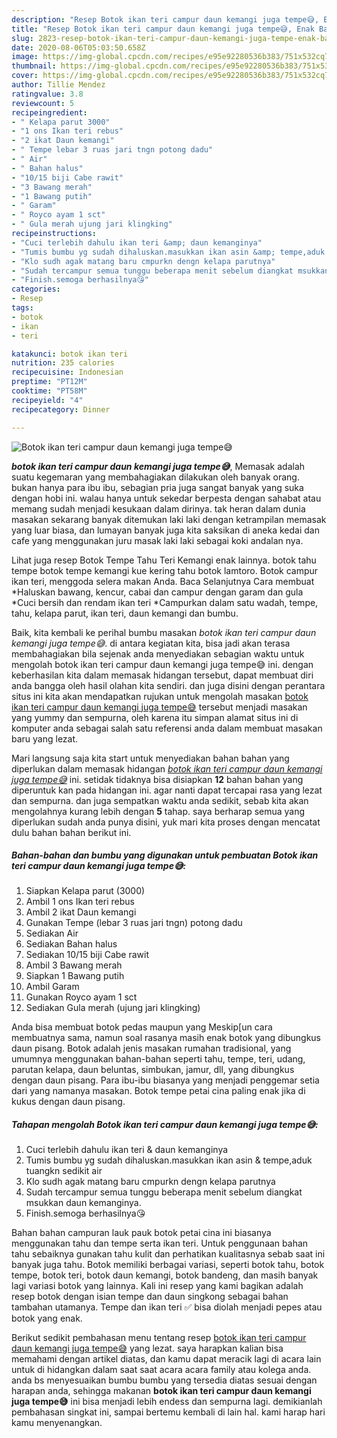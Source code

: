 ```yaml
---
description: "Resep Botok ikan teri campur daun kemangi juga tempe😅, Enak Banget"
title: "Resep Botok ikan teri campur daun kemangi juga tempe😅, Enak Banget"
slug: 2823-resep-botok-ikan-teri-campur-daun-kemangi-juga-tempe-enak-banget
date: 2020-08-06T05:03:50.658Z
image: https://img-global.cpcdn.com/recipes/e95e92280536b383/751x532cq70/botok-ikan-teri-campur-daun-kemangi-juga-tempe😅-foto-resep-utama.jpg
thumbnail: https://img-global.cpcdn.com/recipes/e95e92280536b383/751x532cq70/botok-ikan-teri-campur-daun-kemangi-juga-tempe😅-foto-resep-utama.jpg
cover: https://img-global.cpcdn.com/recipes/e95e92280536b383/751x532cq70/botok-ikan-teri-campur-daun-kemangi-juga-tempe😅-foto-resep-utama.jpg
author: Tillie Mendez
ratingvalue: 3.8
reviewcount: 5
recipeingredient:
- " Kelapa parut 3000"
- "1 ons Ikan teri rebus"
- "2 ikat Daun kemangi"
- " Tempe lebar 3 ruas jari tngn potong dadu"
- " Air"
- " Bahan halus"
- "10/15 biji Cabe rawit"
- "3 Bawang merah"
- "1 Bawang putih"
- " Garam"
- " Royco ayam 1 sct"
- " Gula merah ujung jari klingking"
recipeinstructions:
- "Cuci terlebih dahulu ikan teri &amp; daun kemanginya"
- "Tumis bumbu yg sudah dihaluskan.masukkan ikan asin &amp; tempe,aduk tuangkn sedikit air"
- "Klo sudh agak matang baru cmpurkn dengn kelapa parutnya"
- "Sudah tercampur semua tunggu beberapa menit sebelum diangkat msukkan daun kemanginya."
- "Finish.semoga berhasilnya😘"
categories:
- Resep
tags:
- botok
- ikan
- teri

katakunci: botok ikan teri 
nutrition: 235 calories
recipecuisine: Indonesian
preptime: "PT12M"
cooktime: "PT58M"
recipeyield: "4"
recipecategory: Dinner

---
```



![Botok ikan teri campur daun kemangi juga tempe😅](https://img-global.cpcdn.com/recipes/e95e92280536b383/751x532cq70/botok-ikan-teri-campur-daun-kemangi-juga-tempe😅-foto-resep-utama.jpg)

<b><i>botok ikan teri campur daun kemangi juga tempe😅</i></b>, Memasak adalah suatu kegemaran yang membahagiakan dilakukan oleh banyak orang. bukan hanya para ibu ibu, sebagian pria juga sangat banyak yang suka dengan hobi ini. walau hanya untuk sekedar berpesta dengan sahabat atau memang sudah menjadi kesukaan dalam dirinya. tak heran dalam dunia masakan sekarang banyak ditemukan laki laki dengan ketrampilan memasak yang luar biasa, dan lumayan banyak juga kita saksikan di aneka kedai dan cafe yang menggunakan juru masak laki laki sebagai koki andalan nya.

Lihat juga resep Botok Tempe Tahu Teri Kemangi enak lainnya. botok tahu tempe botok tempe kemangi kue kering tahu botok lamtoro. Botok campur ikan teri, menggoda selera makan Anda. Baca Selanjutnya Cara membuat *Haluskan bawang, kencur, cabai dan campur dengan garam dan gula *Cuci bersih dan rendam ikan teri *Campurkan dalam satu wadah, tempe, tahu, kelapa parut, ikan teri, daun kemangi dan bumbu.

Baik, kita kembali ke perihal bumbu masakan <i>botok ikan teri campur daun kemangi juga tempe😅</i>. di antara kegiatan kita, bisa jadi akan terasa membahagiakan bila sejenak anda menyediakan sebagian waktu untuk mengolah botok ikan teri campur daun kemangi juga tempe😅 ini. dengan keberhasilan kita dalam memasak hidangan tersebut, dapat membuat diri anda bangga oleh hasil olahan kita sendiri. dan juga disini dengan perantara situs ini kita akan mendapatkan rujukan untuk mengolah masakan <u>botok ikan teri campur daun kemangi juga tempe😅</u> tersebut menjadi masakan yang yummy dan sempurna, oleh karena itu simpan alamat situs ini di komputer anda sebagai salah satu referensi anda dalam membuat masakan baru yang lezat.


Mari langsung saja kita start untuk menyediakan bahan bahan yang diperlukan dalam memasak hidangan <u><i>botok ikan teri campur daun kemangi juga tempe😅</i></u> ini. setidak tidaknya bisa disiapkan <b>12</b> bahan bahan yang diperuntuk kan pada hidangan ini. agar nanti dapat tercapai rasa yang lezat dan sempurna. dan juga sempatkan waktu anda sedikit, sebab kita akan mengolahnya kurang lebih dengan <b>5</b> tahap. saya berharap semua yang diperlukan sudah anda punya disini, yuk mari kita proses dengan mencatat dulu bahan bahan berikut ini.

<!--inarticleads1-->

##### Bahan-bahan dan bumbu yang digunakan untuk pembuatan Botok ikan teri campur daun kemangi juga tempe😅:

1. Siapkan  Kelapa parut (3000)
1. Ambil 1 ons Ikan teri rebus
1. Ambil 2 ikat Daun kemangi
1. Gunakan  Tempe (lebar 3 ruas jari tngn) potong dadu
1. Sediakan  Air
1. Sediakan  Bahan halus
1. Sediakan 10/15 biji Cabe rawit
1. Ambil 3 Bawang merah
1. Siapkan 1 Bawang putih
1. Ambil  Garam
1. Gunakan  Royco ayam 1 sct
1. Sediakan  Gula merah (ujung jari klingking)


Anda bisa membuat botok pedas maupun yang Meskip[un cara membuatnya sama, namun soal rasanya masih enak botok yang dibungkus daun pisang. Botok adalah jenis masakan rumahan tradisional, yang umumnya menggunakan bahan-bahan seperti tahu, tempe, teri, udang, parutan kelapa, daun beluntas, simbukan, jamur, dll, yang dibungkus dengan daun pisang. Para ibu-ibu biasanya yang menjadi penggemar setia dari yang namanya masakan. Botok tempe petai cina paling enak jika di kukus dengan daun pisang. 

<!--inarticleads2-->

##### Tahapan mengolah Botok ikan teri campur daun kemangi juga tempe😅:

1. Cuci terlebih dahulu ikan teri &amp; daun kemanginya
1. Tumis bumbu yg sudah dihaluskan.masukkan ikan asin &amp; tempe,aduk tuangkn sedikit air
1. Klo sudh agak matang baru cmpurkn dengn kelapa parutnya
1. Sudah tercampur semua tunggu beberapa menit sebelum diangkat msukkan daun kemanginya.
1. Finish.semoga berhasilnya😘


Bahan bahan campuran lauk pauk botok petai cina ini biasanya menggunakan tahu dan tempe serta ikan teri. Untuk penggunaan bahan tahu sebaiknya gunakan tahu kulit dan perhatikan kualitasnya sebab saat ini banyak juga tahu. Botok memiliki berbagai variasi, seperti botok tahu, botok tempe, botok teri, botok daun kemangi, botok bandeng, dan masih banyak lagi variasi botok yang lainnya. Kali ini resep yang kami bagikan adalah resep botok dengan isian tempe dan daun singkong sebagai bahan tambahan utamanya. Tempe dan ikan teri ✅ bisa diolah menjadi pepes atau botok yang enak. 

Berikut sedikit pembahasan menu tentang resep <u>botok ikan teri campur daun kemangi juga tempe😅</u> yang lezat. saya harapkan kalian bisa memahami dengan artikel diatas, dan kamu dapat meracik lagi di acara lain untuk di hidangkan dalam saat saat acara acara family atau kolega anda. anda bs menyesuaikan bumbu bumbu yang tersedia diatas sesuai dengan harapan anda, sehingga makanan <b>botok ikan teri campur daun kemangi juga tempe😅</b> ini bisa menjadi lebih endess dan sempurna lagi. demikianlah pembahasan singkat ini, sampai bertemu kembali di lain hal. kami harap hari kamu menyenangkan.

